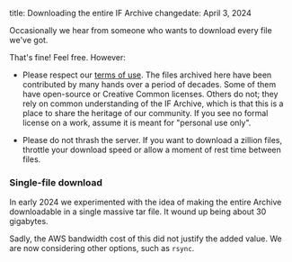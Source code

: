 title: Downloading the entire IF Archive
changedate: April 3, 2024

Occasionally we hear from someone who wants to download every file we've got.

That's fine! Feel free. However:

- Please respect our [terms of use](license.html). The files archived here have been contributed by many hands over a period of decades. Some of them have open-source or Creative Common licenses. Others do not; they rely on common understanding of the IF Archive, which is that this is a place to share the heritage of our community. If you see no formal license on a work, assume it is meant for "personal use only".

- Please do not thrash the server. If you want to download a zillion files, throttle your download speed or allow a moment of rest time between files.

### Single-file download

In early 2024 we experimented with the idea of making the entire Archive downloadable in a single massive tar file. It wound up being about 30 gigabytes.

Sadly, the AWS bandwidth cost of this did not justify the added value. We are now considering other options, such as `rsync`.

